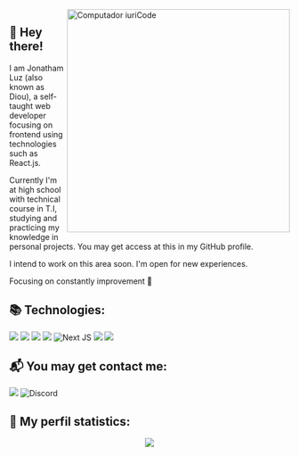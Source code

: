 <img src="https://raw.githubusercontent.com/MicaelliMedeiros/micaellimedeiros/master/image/computer-illustration.png" min-width="400px" max-width="400px" width="400px" align="right" alt="Computador iuriCode">

## 📌 Hey there!
<p align="left"> 
I am Jonatham Luz (also known as Diou), a self-taught web developer focusing on frontend using technologies such as React.js. 

Currently I'm at high school with technical course in T.I, studying and practicing my knowledge in personal projects. You may get access at this in my GitHub profile.

I intend to work on this area soon. I'm open for new experiences.

Focusing on constantly improvement 🚀 
</p>

## 📚 Technologies:

<img src='https://img.shields.io/badge/HTML5-E34F26?style=for-the-badge&logo=html5&logoColor=white'/> <img src='https://img.shields.io/badge/CSS3-1572B6?style=for-the-badge&logo=css3&logoColor=white' /> <img src='https://img.shields.io/badge/JavaScript-F7DF1E?style=for-the-badge&logo=javascript&logoColor=black' /> <img src='https://img.shields.io/badge/React-20232A?style=for-the-badge&logo=react&logoColor=61DAFB' /> <img alt="Next JS" src="https://img.shields.io/badge/nextjs-%23000000.svg?style=for-the-badge&logo=next-dot-js&logoColor=white"/> <img src='https://img.shields.io/badge/TypeScript-007ACC?style=for-the-badge&logo=typescript&logoColor=white' /> <img src='https://img.shields.io/badge/Sass-CC6699?style=for-the-badge&logo=sass&logoColor=white' />

## 📬 You may get contact me:
<img src='https://img.shields.io/badge/LinkedIn-0077B5?style=for-the-badge&logo=linkedin&logoColor=white' /> <img src='https://img.shields.io/badge/Diou%233138-7289DA?style=for-the-badge&logo=discord&logoColor=white' alt='Discord' />

## 🔖 My perfil statistics:
<p align='center'>
<img src='https://github-readme-stats.vercel.app/api?username=Diounata&theme=dracula' />
</p>
